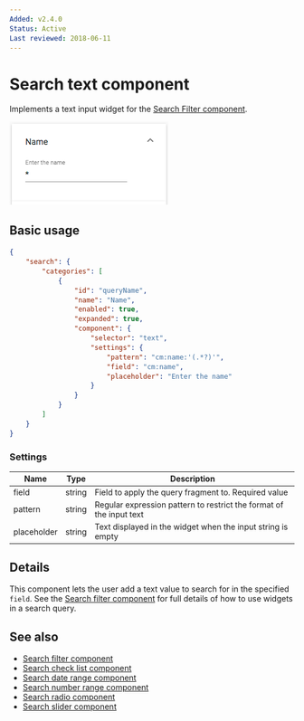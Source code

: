 ```yaml
---
Added: v2.4.0
Status: Active
Last reviewed: 2018-06-11
---
```


# Search text component

Implements a text input widget for the [Search Filter component](../content-services/search-filter.component.md).

![Text Widget](../docassets/images/search-text.png)

## Basic usage

```json
{
    "search": {
        "categories": [
            {
                "id": "queryName",
                "name": "Name",
                "enabled": true,
                "expanded": true,
                "component": {
                    "selector": "text",
                    "settings": {
                        "pattern": "cm:name:'(.*?)'",
                        "field": "cm:name",
                        "placeholder": "Enter the name"
                    }
                }
            }
        ]
    }
}
```

### Settings

| Name | Type | Description |
| ---- | ---- | ----------- |
| field | string | Field to apply the query fragment to. Required value |
| pattern | string | Regular expression pattern to restrict the format of the input text |
| placeholder | string | Text displayed in the widget when the input string is empty |

## Details

This component lets the user add a text value to search for in the specified
`field`. See the [Search filter component](../content-services/search-filter.component.md) for full
details of how to use widgets in a search query.

## See also

-   [Search filter component](../content-services/search-filter.component.md)
-   [Search check list component](../content-services/search-check-list.component.md)
-   [Search date range component](../content-services/search-date-range.component.md)
-   [Search number range component](../content-services/search-number-range.component.md)
-   [Search radio component](../content-services/search-radio.component.md)
-   [Search slider component](../content-services/search-slider.component.md)
